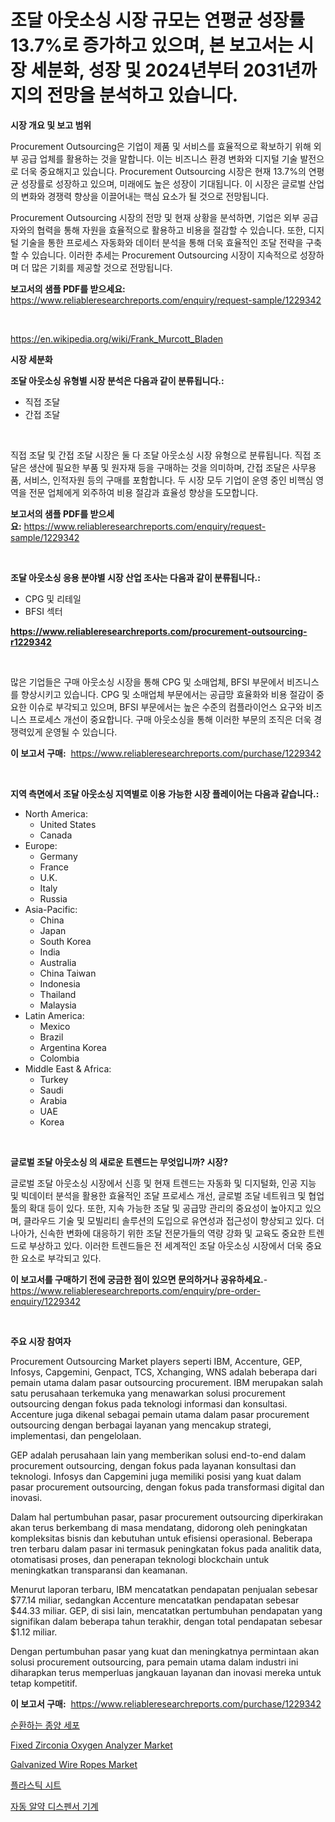 <p><h1>조달 아웃소싱 시장 규모는 연평균 성장률 13.7%로 증가하고 있으며, 본 보고서는 시장 세분화, 성장 및 2024년부터 2031년까지의 전망을 분석하고 있습니다.</h1></p><p><strong>시장 개요 및 보고 범위</strong></p>
<p><p>Procurement Outsourcing은 기업이 제품 및 서비스를 효율적으로 확보하기 위해 외부 공급 업체를 활용하는 것을 말합니다. 이는 비즈니스 환경 변화와 디지털 기술 발전으로 더욱 중요해지고 있습니다. Procurement Outsourcing 시장은 현재 13.7%의 연평균 성장률로 성장하고 있으며, 미래에도 높은 성장이 기대됩니다. 이 시장은 글로벌 산업의 변화와 경쟁력 향상을 이끌어내는 핵심 요소가 될 것으로 전망됩니다. </p><p>Procurement Outsourcing 시장의 전망 및 현재 상황을 분석하면, 기업은 외부 공급자와의 협력을 통해 자원을 효율적으로 활용하고 비용을 절감할 수 있습니다. 또한, 디지털 기술을 통한 프로세스 자동화와 데이터 분석을 통해 더욱 효율적인 조달 전략을 구축할 수 있습니다. 이러한 추세는 Procurement Outsourcing 시장이 지속적으로 성장하며 더 많은 기회를 제공할 것으로 전망됩니다.</p></p>
<p><strong>보고서의 샘플 PDF를 받으세요:</strong> <a href="https://www.reliableresearchreports.com/enquiry/request-sample/1229342">https://www.reliableresearchreports.com/enquiry/request-sample/1229342</a></p>
<p>&nbsp;</p>
<p><a href="https://en.wikipedia.org/wiki/Frank_Murcott_Bladen">https://en.wikipedia.org/wiki/Frank_Murcott_Bladen</a></p>
<p><strong>시장 세분화</strong></p>
<p><strong>조달 아웃소싱 유형별 시장 분석은 다음과 같이 분류됩니다.:</strong></p>
<p><ul><li>직접 조달</li><li>간접 조달</li></ul></p>
<p>&nbsp;</p>
<p><p>직접 조달 및 간접 조달 시장은 둘 다 조달 아웃소싱 시장 유형으로 분류됩니다. 직접 조달은 생산에 필요한 부품 및 원자재 등을 구매하는 것을 의미하며, 간접 조달은 사무용품, 서비스, 인적자원 등의 구매를 포함합니다. 두 시장 모두 기업이 운영 중인 비핵심 영역을 전문 업체에게 외주하여 비용 절감과 효율성 향상을 도모합니다.</p></p>
<p><strong>보고서의 샘플 PDF를 받으세요:</strong>&nbsp;<a href="https://www.reliableresearchreports.com/enquiry/request-sample/1229342">https://www.reliableresearchreports.com/enquiry/request-sample/1229342</a></p>
<p>&nbsp;</p>
<p><strong> 조달 아웃소싱 응용 분야별 시장 산업 조사는 다음과 같이 분류됩니다.:</strong></p>
<p><ul><li>CPG 및 리테일</li><li>BFSI 섹터</li></ul></p>
<p><strong><a href="https://www.reliableresearchreports.com/procurement-outsourcing-r1229342">https://www.reliableresearchreports.com/procurement-outsourcing-r1229342</a></strong></p>
<p>&nbsp;</p>
<p><p>많은 기업들은 구매 아웃소싱 시장을 통해 CPG 및 소매업체, BFSI 부문에서 비즈니스를 향상시키고 있습니다. CPG 및 소매업체 부문에서는 공급망 효율화와 비용 절감이 중요한 이슈로 부각되고 있으며, BFSI 부문에서는 높은 수준의 컴플라이언스 요구와 비즈니스 프로세스 개선이 중요합니다. 구매 아웃소싱을 통해 이러한 부문의 조직은 더욱 경쟁력있게 운영될 수 있습니다.</p></p>
<p><strong>이 보고서 구매:</strong>&nbsp; <a href="https://www.reliableresearchreports.com/purchase/1229342">https://www.reliableresearchreports.com/purchase/1229342</a></p>
<p>&nbsp;</p>
<p><strong>지역 측면에서 조달 아웃소싱 지역별로 이용 가능한 시장 플레이어는 다음과 같습니다.:</strong></p>
<p><ul>
    <li>
        North America:
        <ul>
            <li>United States</li>
            <li>Canada</li>
        </ul>
    </li>
    <li>
        Europe:
        <ul>
            <li>Germany</li>
            <li>France</li>
            <li>U.K.</li>
            <li>Italy</li>
            <li>Russia</li>
        </ul>
    </li>
    <li>
        Asia-Pacific:
        <ul>
            <li>China</li>
            <li>Japan</li>
            <li>South Korea</li>
            <li>India</li>
            <li>Australia</li>
            <li>China Taiwan</li>
            <li>Indonesia</li>
            <li>Thailand</li>
            <li>Malaysia</li>
        </ul>
    </li>
    <li>
        Latin America:
        <ul>
            <li>Mexico</li>
            <li>Brazil</li>
            <li>Argentina Korea</li>
            <li>Colombia</li>
        </ul>
    </li>
    <li>
        Middle East & Africa:
        <ul>
            <li>Turkey</li>
            <li>Saudi</li>
            <li>Arabia</li>
            <li>UAE</li>
            <li>Korea</li>
        </ul>
    </li>
    </ul></p>
<p>&nbsp;</p>
<p><strong>글로벌 조달 아웃소싱 의 새로운 트렌드는 무엇입니까? 시장?</strong></p>
<p><p>글로벌 조달 아웃소싱 시장에서 신흥 및 현재 트렌드는 자동화 및 디지털화, 인공 지능 및 빅데이터 분석을 활용한 효율적인 조달 프로세스 개선, 글로벌 조달 네트워크 및 협업 툴의 확대 등이 있다. 또한, 지속 가능한 조달 및 공급망 관리의 중요성이 높아지고 있으며, 클라우드 기술 및 모빌리티 솔루션의 도입으로 유연성과 접근성이 향상되고 있다. 더 나아가, 신속한 변화에 대응하기 위한 조달 전문가들의 역량 강화 및 교육도 중요한 트렌드로 부상하고 있다. 이러한 트렌드들은 전 세계적인 조달 아웃소싱 시장에서 더욱 중요한 요소로 부각되고 있다.</p></p>
<p><strong>이 보고서를 구매하기 전에 궁금한 점이 있으면 문의하거나 공유하세요.</strong>- <a href="https://www.reliableresearchreports.com/enquiry/pre-order-enquiry/1229342">https://www.reliableresearchreports.com/enquiry/pre-order-enquiry/1229342</a></p>
<p>&nbsp;</p>
<p><strong>주요 시장 참여자</strong></p>
<p><p>Procurement Outsourcing Market players seperti IBM, Accenture, GEP, Infosys, Capgemini, Genpact, TCS, Xchanging, WNS adalah beberapa dari pemain utama dalam pasar outsourcing procurement. IBM merupakan salah satu perusahaan terkemuka yang menawarkan solusi procurement outsourcing dengan fokus pada teknologi informasi dan konsultasi. Accenture juga dikenal sebagai pemain utama dalam pasar procurement outsourcing dengan berbagai layanan yang mencakup strategi, implementasi, dan pengelolaan.</p><p>GEP adalah perusahaan lain yang memberikan solusi end-to-end dalam procurement outsourcing, dengan fokus pada layanan konsultasi dan teknologi. Infosys dan Capgemini juga memiliki posisi yang kuat dalam pasar procurement outsourcing, dengan fokus pada transformasi digital dan inovasi.</p><p>Dalam hal pertumbuhan pasar, pasar procurement outsourcing diperkirakan akan terus berkembang di masa mendatang, didorong oleh peningkatan kompleksitas bisnis dan kebutuhan untuk efisiensi operasional. Beberapa tren terbaru dalam pasar ini termasuk peningkatan fokus pada analitik data, otomatisasi proses, dan penerapan teknologi blockchain untuk meningkatkan transparansi dan keamanan.</p><p>Menurut laporan terbaru, IBM mencatatkan pendapatan penjualan sebesar $77.14 miliar, sedangkan Accenture mencatatkan pendapatan sebesar $44.33 miliar. GEP, di sisi lain, mencatatkan pertumbuhan pendapatan yang signifikan dalam beberapa tahun terakhir, dengan total pendapatan sebesar $1.12 miliar.</p><p>Dengan pertumbuhan pasar yang kuat dan meningkatnya permintaan akan solusi procurement outsourcing, para pemain utama dalam industri ini diharapkan terus memperluas jangkauan layanan dan inovasi mereka untuk tetap kompetitif.</p></p>
<p><strong>이 보고서 구매:</strong>&nbsp;&nbsp;<a href="https://www.reliableresearchreports.com/purchase/1229342">https://www.reliableresearchreports.com/purchase/1229342</a></p>
<p><p><a href="https://github.com/sougarounis/Market-Research-Report-List-5/blob/main/483900165398.md">순환하는 종양 세포</a></p><p><a href="https://issuu.com/reportprime-2/docs/fixed-zirconia-oxygen-analyzer-market-size-2030.pp">Fixed Zirconia Oxygen Analyzer Market</a></p><p><a href="https://medium.com/@charles.fisher4346/galvanized-wire-ropes-market-size-share-trends-analysis-report-by-product-cold-galvanized-steel-d3bb58a236c9">Galvanized Wire Ropes Market</a></p><p><a href="https://medium.com/@derrickmafrks96745/%EA%B8%80%EB%A1%9C%EB%B2%8C-%ED%94%8C%EB%9D%BC%EC%8A%A4%ED%8B%B1-%EC%8B%9C%ED%8A%B8-%EC%8B%9C%EC%9E%A5-%EB%B6%84%EC%84%9D-%ED%8A%B8%EB%A0%8C%EB%93%9C-%EC%98%88%EC%B8%A1-%EB%B0%8F-%EC%84%B1%EC%9E%A5-%EA%B8%B0%ED%9A%8C-2024-2031-%EC%9D%84-%EB%8B%A4%EB%A3%AC-156-%ED%8E%98%EC%9D%B4%EC%A7%80-%EB%B3%B4%EA%B3%A0%EC%84%9C-a22be3654c4f">플라스틱 시트</a></p><p><a href="https://medium.com/@joshuapierce88/%EC%9E%90%EB%8F%99-%EC%95%8C%EC%95%BD-%EB%94%94%EC%8A%A4%ED%8E%9C%EC%84%9C-%EA%B8%B0%EA%B3%84-%EC%8B%9C%EC%9E%A5-%EA%B8%80%EB%A1%9C%EB%B2%8C-%EB%B0%8F-%EC%A7%80%EC%97%AD-%EB%B6%84%EC%84%9D-%EC%A7%80%EC%97%AD-%EA%B5%AD%EA%B0%80-%EC%88%98%EC%A4%80-%EB%B6%84%EC%84%9D-%EB%B0%8F-%EA%B2%BD%EC%9F%81-%ED%92%8D%EA%B2%BD%EC%97%90-%EC%B4%88%EC%A0%90%EC%9D%84-%EB%A7%9E%EC%B6%98-b5f8d7741520">자동 알약 디스펜서 기계</a></p></p>